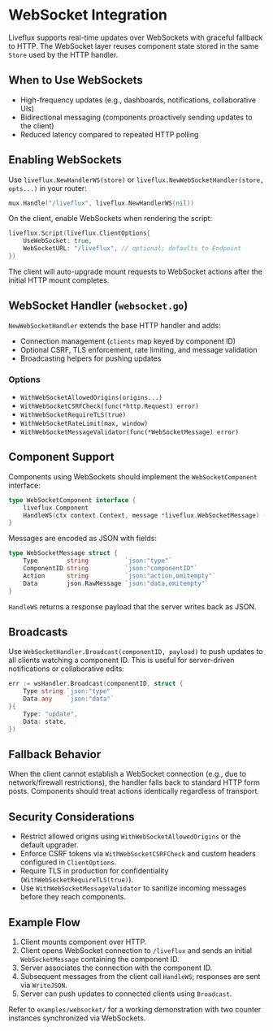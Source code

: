 # WebSocket Integration

Liveflux supports real-time updates over WebSockets with graceful fallback to HTTP. The WebSocket layer reuses component state stored in the same `Store` used by the HTTP handler.

## When to Use WebSockets

- High-frequency updates (e.g., dashboards, notifications, collaborative UIs)
- Bidirectional messaging (components proactively sending updates to the client)
- Reduced latency compared to repeated HTTP polling

## Enabling WebSockets

Use `liveflux.NewHandlerWS(store)` or `liveflux.NewWebSocketHandler(store, opts...)` in your router:

```go
mux.Handle("/liveflux", liveflux.NewHandlerWS(nil))
```

On the client, enable WebSockets when rendering the script:

```go
liveflux.Script(liveflux.ClientOptions{
    UseWebSocket: true,
    WebSocketURL: "/liveflux", // optional; defaults to Endpoint
})
```

The client will auto-upgrade mount requests to WebSocket actions after the initial HTTP mount completes.

## WebSocket Handler (`websocket.go`)

`NewWebSocketHandler` extends the base HTTP handler and adds:

- Connection management (`clients` map keyed by component ID)
- Optional CSRF, TLS enforcement, rate limiting, and message validation
- Broadcasting helpers for pushing updates

### Options

- `WithWebSocketAllowedOrigins(origins...)`
- `WithWebSocketCSRFCheck(func(*http.Request) error)`
- `WithWebSocketRequireTLS(true)`
- `WithWebSocketRateLimit(max, window)`
- `WithWebSocketMessageValidator(func(*WebSocketMessage) error)`

## Component Support

Components using WebSockets should implement the `WebSocketComponent` interface:

```go
type WebSocketComponent interface {
    liveflux.Component
    HandleWS(ctx context.Context, message *liveflux.WebSocketMessage) (interface{}, error)
}
```

Messages are encoded as JSON with fields:

```go
type WebSocketMessage struct {
    Type        string          `json:"type"`
    ComponentID string          `json:"componentID"`
    Action      string          `json:"action,omitempty"`
    Data        json.RawMessage `json:"data,omitempty"`
}
```

`HandleWS` returns a response payload that the server writes back as JSON.

## Broadcasts

Use `WebSocketHandler.Broadcast(componentID, payload)` to push updates to all clients watching a component ID. This is useful for server-driven notifications or collaborative edits:

```go
err := wsHandler.Broadcast(componentID, struct {
    Type string `json:"type"`
    Data any    `json:"data"`
}{
    Type: "update",
    Data: state,
})
```

## Fallback Behavior

When the client cannot establish a WebSocket connection (e.g., due to network/firewall restrictions), the handler falls back to standard HTTP form posts. Components should treat actions identically regardless of transport.

## Security Considerations

- Restrict allowed origins using `WithWebSocketAllowedOrigins` or the default upgrader.
- Enforce CSRF tokens via `WithWebSocketCSRFCheck` and custom headers configured in `ClientOptions`.
- Require TLS in production for confidentiality (`WithWebSocketRequireTLS(true)`).
- Use `WithWebSocketMessageValidator` to sanitize incoming messages before they reach components.

## Example Flow

1. Client mounts component over HTTP.
2. Client opens WebSocket connection to `/liveflux` and sends an initial `WebSocketMessage` containing the component ID.
3. Server associates the connection with the component ID.
4. Subsequent messages from the client call `HandleWS`; responses are sent via `WriteJSON`.
5. Server can push updates to connected clients using `Broadcast`.

Refer to `examples/websocket/` for a working demonstration with two counter instances synchronized via WebSockets.
